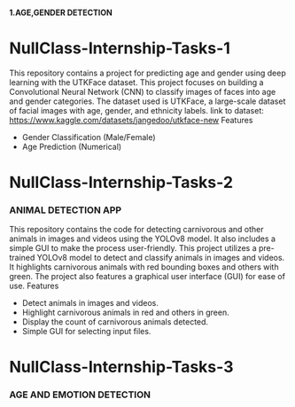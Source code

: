 #### 1.AGE,GENDER DETECTION
# NullClass-Internship-Tasks-1
This repository contains a project for predicting age and gender using deep learning with the UTKFace dataset.
This project focuses on building a Convolutional Neural Network (CNN) to classify images of faces into age and gender categories. The dataset used is UTKFace, a large-scale dataset of facial images with age, gender, and ethnicity labels.
link to dataset:  https://www.kaggle.com/datasets/jangedoo/utkface-new
Features
- Gender Classification (Male/Female)
- Age Prediction (Numerical)


# NullClass-Internship-Tasks-2
### ANIMAL DETECTION APP
This repository contains the code for detecting carnivorous and other animals in images and videos using the YOLOv8 model. It also includes a simple GUI to make the process user-friendly.
This project utilizes a pre-trained YOLOv8 model to detect and classify animals in images and videos. It highlights carnivorous animals with red bounding boxes and others with green. The project also features a graphical user interface (GUI) for ease of use.
Features
- Detect animals in images and videos.
- Highlight carnivorous animals in red and others in green.
- Display the count of carnivorous animals detected.
- Simple GUI for selecting input files.


# NullClass-Internship-Tasks-3
### AGE AND EMOTION DETECTION
